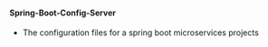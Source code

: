#### Spring-Boot-Config-Server
- The configuration files for a spring boot microservices projects
  
